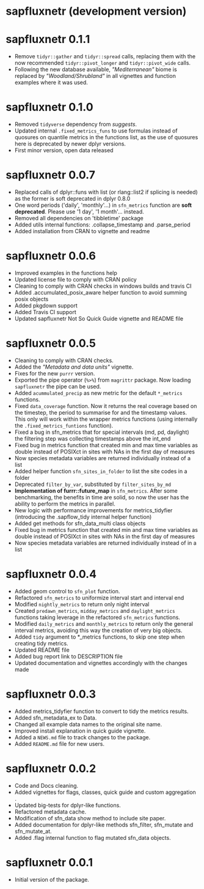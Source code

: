 # sapfluxnetr (development version)

# sapfluxnetr 0.1.1

* Remove `tidyr::gather` and `tidyr::spread` calls, replacing them with the now
  recommended `tidyr::pivot_longer` and `tidyr::pivot_wide` calls.
* Following the new database available, *"Mediterranean"* biome is replaced
  by *"Woodland/Shrubland"* in all vignettes and function examples where it was
  used.

# sapfluxnetr 0.1.0

* Removed `tidyverse` dependency from *suggests*.
* Updated internal `.fixed_metrics_funs` to use formulas instead of quosures
  on quantile metrics in the functions list, as the use of quosures here is
  deprecated by newer dplyr versions.
* First minor version, open data released

# sapfluxnetr 0.0.7

* Replaced calls of dplyr::funs with list (or rlang::list2 if splicing is needed)
  as the former is soft deprecated in dplyr 0.8.0
* One word periods ('daily', 'monthly'...) in `sfn_metrics` function are
  **soft deprecated**. Please use '1 day', '1 month'... instead. 
* Removed all dependencies on 'tibbletime' package
* Added utils internal functions: .collapse_timestamp and .parse_period
* Added installation from CRAN to vignette and readme

# sapfluxnetr 0.0.6

* Improved examples in the functions help
* Updated license file to comply with CRAN policy
* Cleaning to comply with CRAN checks in windows builds and travis CI
* Added .accumulated_posix_aware helper function to avoid summing posix objects
* Added pkgdown support
* Added Travis CI support
* Updated sapfluxnetr Not So Quick Guide vignette and README file

# sapfluxnetr 0.0.5

* Cleaning to comply with CRAN checks.
* Added the *"Metadata and data units"* vignette.
* Fixes for the new `purrr` version.
* Exported the pipe operator (`%>%`) from `magrittr` package. Now loading
  `sapfluxnetr` the pipe can be used.
* Added `acummulated_precip` as new metric for the default `*_metrics` functions.
* Fixed `data_coverage` function. Now it returns the real coverage based on the
  timestep, the period to summarise for and the timestamp values. This only will
  work within the wrapper metrics functions (using internally the 
  `.fixed_metrics_funtions` function).
* Fixed a bug in sfn_metrics that for special intervals (md, pd, daylight) the
  filtering step was collecting timestamps above the int_end
* Fixed bug in metrics function that created min and max time variables as double
  instead of POSIXct in sites with NAs in the first day of measures
* Now species metadata variables are returned individually instead of a list
* Added helper function `sfn_sites_in_folder` to list the site codes in a folder
* Deprecated `filter_by_var`, substituted by `filter_sites_by_md`
* **Implementation of furrr::future_map** in `sfn_metrics`. After some
  benchmarking, the benefits in time are solid, so now the user has the ability
  to perform the metrics in parallel.
* New logic with performance improvements for metrics_tidyfier (introducing the
  .sapflow_tidy internal helper function)
* Added get methods for sfn_data_multi class objects
* Fixed bug in metrics function that created min and max time variables as double
  instead of POSIXct in sites with NAs in the first day of measures
* Now species metadata variables are returned individually instead of in a list

# sapfluxnetr 0.0.4

* Added geom control to `sfn_plot` function.
* Refactored `sfn_metrics` to uniformize interval start and interval end
* Modified `nightly_metrics` to return only night interval
* Created `predawn_metrics`, `midday_metrics` and `daylight_metrics` functions
  taking leverage in the refactored `sfn_metrics` functions.
* Modified `daily_metrics` and `monthly_metrics` to return only the general
  interval metrics, avoiding this way the creation of very big objects.
* Added `tidy` argument to *_metrics functions, to skip one step when creating
  tidy metrics.
* Updated README file
* Added bug report link to DESCRIPTION file
* Updated documentation and vignettes accordingly with the changes made

# sapfluxnetr 0.0.3

* Added metrics_tidyfier function to convert to tidy the metrics results.
* Added sfn_metadata_ex to Data.
* Changed all example data names to the original site name.
* Improved install explanation in quick guide vignette.
* Added a `NEWS.md` file to track changes to the package.
* Added `README.md` file for new users.

# sapfluxnetr 0.0.2

* Code and Docs cleaning.
* Added vignettes for flags, classes, quick guide and custom aggregation .
* Updated big-tests for dplyr-like functions.
* Refactored metadata cache.
* Modification of sfn_data show method to include site paper.
* Added documentation for dplyr-like methods sfn_filter, sfn_mutate and
  sfn_mutate_at.
* Added .flag internal function to flag mutated sfn_data objects.

# sapfluxnetr 0.0.1

* Initial version of the package.
